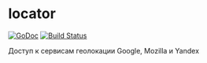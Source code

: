 # locator

[![GoDoc](https://godoc.org/github.com/geotrace/locator?status.svg)](https://godoc.org/github.com/geotrace/locator)
[![Build Status](https://travis-ci.org/geotrace/uid.svg)](https://travis-ci.org/geotrace/uid)

Доступ к сервисам геолокации Google, Mozilla и Yandex
